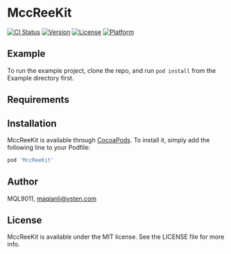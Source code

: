 # MccReeKit

[![CI Status](http://img.shields.io/travis/MQL9011/MccReeKit.svg?style=flat)](https://travis-ci.org/MQL9011/MccReeKit)
[![Version](https://img.shields.io/cocoapods/v/MccReeKit.svg?style=flat)](http://cocoapods.org/pods/MccReeKit)
[![License](https://img.shields.io/cocoapods/l/MccReeKit.svg?style=flat)](http://cocoapods.org/pods/MccReeKit)
[![Platform](https://img.shields.io/cocoapods/p/MccReeKit.svg?style=flat)](http://cocoapods.org/pods/MccReeKit)

## Example

To run the example project, clone the repo, and run `pod install` from the Example directory first.

## Requirements

## Installation

MccReeKit is available through [CocoaPods](http://cocoapods.org). To install
it, simply add the following line to your Podfile:

```ruby
pod 'MccReeKit'
```

## Author

MQL9011, maqianli@ysten.com

## License

MccReeKit is available under the MIT license. See the LICENSE file for more info.
